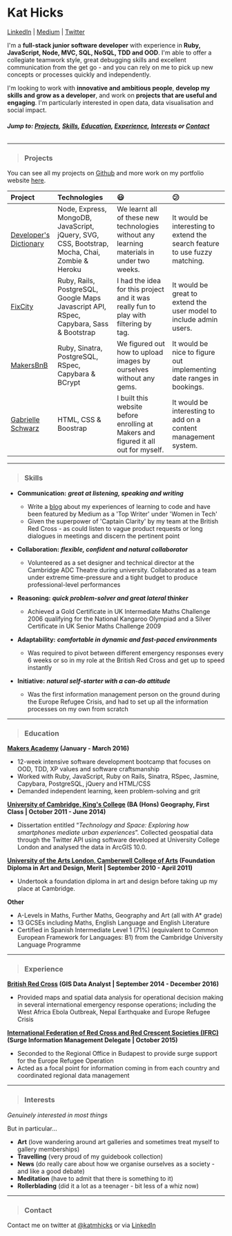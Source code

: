 # Kat Hicks
[LinkedIn](https://uk.linkedin.com/in/hickskat) | [Medium](https://medium.com/@katmhicks/) | [Twitter](https://twitter.com/katmhicks)


I'm a **full-stack junior software developer** with experience in **Ruby, JavaScript, Node, MVC, SQL, NoSQL, TDD and OOD**. I'm able to offer a collegiate teamwork style, great debugging skills and excellent communication from the get go - and you can rely on me to pick up new concepts or processes quickly and independently.

I'm looking to work with **innovative and ambitious people**, **develop my skills and grow as a developer**, and work on **projects that are useful and engaging**. I'm particularly interested in open data, data visualisation and social impact.

###### **Jump to: [Projects](#projects), [Skills](#skills), [Education](#education), [Experience](#experience), [Interests](#interests) or [Contact](#contact)**

---

> ### Projects

You can see all my projects on [Github](https://github.com/KatHicks) and more work on my portfolio website [here](http://kathicks.co.uk).

| Project                                             |Technologies| :smiley:     | :confused:  |
| :------------------------------------------------- |:------------|:------------|:-----------|
| [Developer's Dictionary](https://github.com/KatHicks/developers-dictionary)     | Node, Express, MongoDB, JavaScript, jQuery, SVG, CSS, Bootstrap, Mocha, Chai, Zombie & Heroku | We learnt all of these new technologies without any learning materials in under two weeks. | It would be interesting to extend the search feature to use fuzzy matching. |
| [FixCity](https://github.com/KatHicks/fix-city)     | Ruby, Rails, PostgreSQL, Google Maps Javascript API, RSpec, Capybara, Sass & Bootstrap | I had the idea for this project and it was really fun to play with filtering by tag.| It would be great to extend the user model to include admin users. |
| [MakersBnB](https://github.com/KatHicks/makersbnb)  | Ruby, Sinatra, PostgreSQL, RSpec, Capybara & BCrypt | We figured out how to upload images by ourselves without any gems.      | It would be nice to figure out implementing date ranges in bookings.|
| [Gabrielle Schwarz](http://gabrielleschwarz.co.uk)  | HTML, CSS & Boostrap | I built this website before enrolling at Makers and figured it all out for myself.      | It would be interesting to add on a content management system.|

---

> ### Skills

* **Communication:** ***great at listening, speaking and writing***
  * Write a [blog](https://medium.com/@katmhicks/) about my experiences of learning to code and have been featured by Medium as a 'Top Writer' under 'Women in Tech'
  * Given the superpower of 'Captain Clarity' by my team at the British Red Cross - as could listen to vague product requests or long dialogues in meetings and discern the pertinent point


* **Collaboration:** ***flexible, confident and natural collaborator***
  * Volunteered as a set designer and technical director at the Cambridge ADC Theatre during university. Collaborated as a team under extreme time-pressure and a tight budget to produce professional-level performances


* **Reasoning:** ***quick problem-solver and great lateral thinker***
  * Achieved a Gold Certificate in UK Intermediate Maths Challenge 2006 qualifying for the National Kangaroo Olympiad and a Silver Certificate in UK Senior Maths Challenge 2009


* **Adaptability:** ***comfortable in dynamic and fast-paced environments***
  * Was required to pivot between different emergency responses every 6 weeks or so in my role at the British Red Cross and get up to speed instantly


* **Initiative:** ***natural self-starter with a can-do attitude***
  * Was the first information management person on the ground during the Europe Refugee Crisis, and had to set up all the information processes on my own from scratch

---

> ### Education

**[Makers Academy](http://www.makersacademy.com/) (January - March 2016)**
* 12-week intensive software development bootcamp that focuses on OOD, TDD, XP values and software craftsmanship
* Worked with Ruby, JavaScript, Ruby on Rails, Sinatra, RSpec, Jasmine, Capybara, PostgreSQL, jQuery and HTML/CSS
* Demanded independent learning, keen problem-solving and grit


**[University of Cambridge, King's College](http://www.kings.cam.ac.uk/) (BA (Hons) Geography, First Class | October 2011 - June 2014)**
* Dissertation entitled “*Technology and Space: Exploring how smartphones mediate urban experiences*”. Collected geospatial data through the Twitter API using software developed at University College London and analysed the data in ArcGIS 10.0.


**[University of the Arts London, Camberwell College of Arts](http://www.arts.ac.uk/camberwell/) (Foundation Diploma in Art and Design, Merit | September 2010 - April 2011)**
* Undertook a foundation diploma in art and design before taking up my place at Cambridge.


**Other**
* A-Levels in Maths, Further Maths, Geography and Art (all with A* grade)
* 13 GCSEs including Maths, English Language and English Literature
* Certified in Spanish Intermediate Level 1 (71%) (equivalent to Common European Framework for Languages: B1) from the Cambridge University Language Programme

---

> ### Experience

**[British Red Cross](http://www.redcross.org.uk/) (GIS Data Analyst | September 2014 - December 2016)**

* Provided maps and spatial data analysis for operational decision making in several international emergency response operations; including the West Africa Ebola Outbreak, Nepal Earthquake and Europe Refugee Crisis

**[International Federation of Red Cross and Red Crescent Societies (IFRC)](http://www.ifrc.org/) (Surge Information Management Delegate | October 2015)**

* Seconded to the Regional Office in Budapest to provide surge support for the Europe Refugee Operation
* Acted as a focal point for information coming in from each country and coordinated regional data management

---

> ### Interests

*Genuinely interested in most things*

But in particular...
- **Art** (love wandering around art galleries and sometimes treat myself to gallery memberships)
- **Travelling** (very proud of my guidebook collection)
- **News** (do really care about how we organise ourselves as a society - and like a good debate)
- **Meditation** (have to admit that there is something to it)
- **Rollerblading** (did it a lot as a teenager - bit less of a whiz now)

---

> ### Contact

Contact me on twitter at [@katmhicks](https://twitter.com/katmhicks) or via [LinkedIn](https://uk.linkedin.com/in/hickskat)
